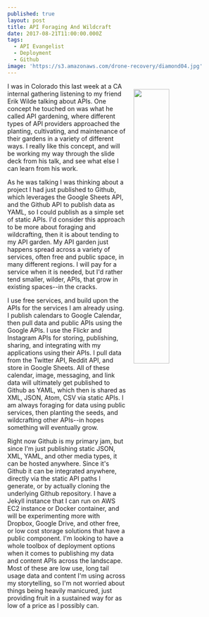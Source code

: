 ```yaml
---
published: true
layout: post
title: API Foraging And Wildcraft
date: 2017-08-21T11:00:00.000Z
tags:
  - API Evangelist
  - Deployment
  - Github
image: 'https://s3.amazonaws.com/drone-recovery/diamond04.jpg'
---
```

<p><img src="https://s3.amazonaws.com/drone-recovery/diamond04.jpg" align="right" width="40%" style="padding: 15px;" /></p>I was in Colorado this last week at a CA internal gathering listening to my friend Erik Wilde talking about APIs. One concept he touched on was what he called API gardening, where different types of API providers approached the planting, cultivating, and maintenance of their gardens in a variety of different ways. I really like this concept, and will be working my way through the slide deck from his talk, and see what else I can learn from his work.

As he was talking I was thinking about a project I had just published to Github, which leverages the Google Sheets API, and the Github API to publish data as YAML, so I could publish as a simple set of static APIs. I'd consider this approach to be more about foraging and wildcrafting, then it is about tending to my API garden. My API garden just happens spread across a variety of services, often free and public space, in many different regions. I will pay for a service when it is needed, but I'd rather tend smaller, wilder, APIs, that grow in existing spaces--in the cracks.

I use free services, and build upon the APIs for the services I am already using. I publish calendars to Google Calendar, then pull data and public APIs using the Google APIs. I use the Flickr and Instagram APIs for storing, publishing, sharing, and integrating with my applications using their APIs. I pull data from the Twitter API, Reddit API, and store in Google Sheets. All of these calendar, image, messaging, and link data will ultimately get published to Github as YAML, which then is shared as XML, JSON, Atom, CSV via static APIs. I am always foraging for data using public services, then planting the seeds, and wildcrafting other APIs--in hopes something will eventually grow.

Right now Github is my primary jam, but since I'm just publishing static JSON, XML, YAML, and other media types, it can be hosted anywhere. Since it's Github it can be integrated anywhere, directly via the static API paths I generate, or by actually cloning the underlying Github repository. I have a Jekyll instance that I can run on AWS EC2 instance or Docker container, and will be experimenting more with Dropbox, Google Drive, and other free, or low cost storage solutions that have a public component. I'm looking to have a whole toolbox of deployment options when it comes to publishing my data and content APIs across the landscape. Most of these are low use, long tail usage data and content I'm using across my storytelling, so I'm not worried about things being heavily manicured, just providing fruit in a sustained way for as low of a price as I possibly can.
